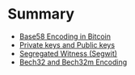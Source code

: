 # Summary

- [Base58 Encoding in Bitcoin](./base58-encoding.md)
- [Private keys and Public keys](./keys.md)
- [Segregated Witness (Segwit)](./segwit.md)
- [Bech32 and Bech32m Encoding](./bech32m.md)
